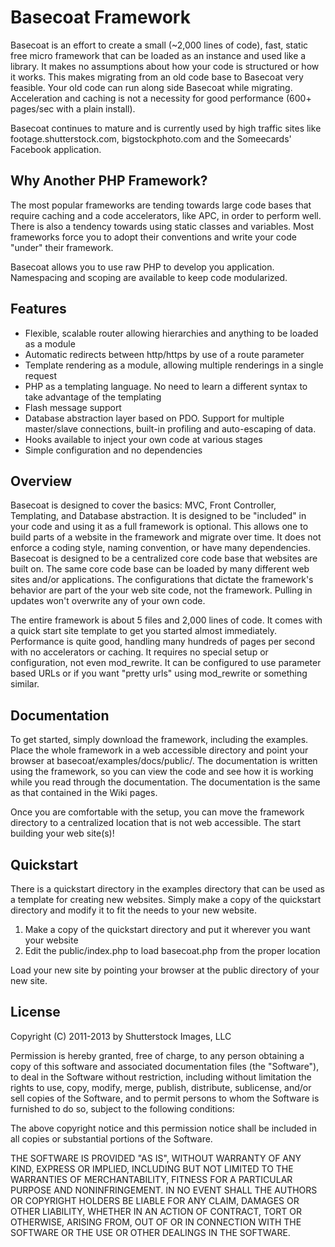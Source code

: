 <h1>Basecoat Framework</h1>
Basecoat is an effort to create a small (~2,000 lines of code), fast, static free micro framework that can be loaded as an instance and used like a library. It makes no assumptions about how your code is structured or how it works. This makes migrating from an old code base to Basecoat very feasible. Your old code can run along side Basecoat while migrating. Acceleration and caching is not a necessity for good performance (600+ pages/sec with a plain install).

Basecoat continues to mature and is currently used by high traffic sites like footage.shutterstock.com, bigstockphoto.com and the Someecards' Facebook application. 

<h2>Why Another PHP Framework?</h2>
The most popular frameworks are tending towards large code bases that require caching and a code accelerators, like APC, in order to perform well. There is also a tendency towards using static classes and variables. Most frameworks force you to adopt their conventions and write your code "under" their framework.

Basecoat allows you to use raw PHP to develop you application. Namespacing and scoping are available to keep code modularized.

<h2>Features</h2>
<ul>
<li>Flexible, scalable router allowing hierarchies and anything to be loaded as a module</li>
<li>Automatic redirects between http/https by use of a route parameter</li>
<li>Template rendering as a module, allowing multiple renderings in a single request</li>
<li>PHP as a templating language. No need to learn a different syntax to take advantage of the templating</li>
<li>Flash message support</li>
<li>Database abstraction layer based on PDO. Support for multiple master/slave connections, built-in profiling and auto-escaping of data.</li>
<li>Hooks available to inject your own code at various stages</li>
<li>Simple configuration and no dependencies</li>
</ul>

<h2>Overview</h2>
Basecoat is designed to cover the basics: MVC, Front Controller, Templating, and Database abstraction. It is designed to be "included" in your code and using it as a full framework is optional. This allows one to build parts of a website in the framework and migrate over time. It does not enforce a coding style, naming convention, or have many dependencies. Basecoat is designed to be a centralized core code base that websites are built on. The same core code base can be loaded by many different web sites and/or applications. The configurations that dictate the framework's behavior are part of the your web site code, not the framework. Pulling in updates won't overwrite any of your own code. 

The entire framework is about 5 files and 2,000 lines of code. It comes with a quick start site template to get you started almost immediately. Performance is quite good, handling many hundreds of pages per second with no accelerators or caching. It requires no special setup or configuration, not even mod_rewrite. It can be configured to use parameter based URLs or if you want "pretty urls" using mod_rewrite or something similar.

<h2>Documentation</h2>
To get started, simply download the framework, including the examples. Place the whole framework in a web accessible directory and point your browser at basecoat/examples/docs/public/. The documentation is written using the framework, so you can view the code and see how it is working while you read through the documentation. The documentation is the same as that contained in the Wiki pages.

Once you are comfortable with the setup, you can move the framework directory to a centralized location that is not web accessible. The start building your web site(s)!

<h2>Quickstart</h2>
There is a quickstart directory in the examples directory that can be used as a template for creating new websites. Simply make a copy of the quickstart directory and modify it to fit the needs to your new website.
<ol>
<li>Make a copy of the quickstart directory and put it wherever you want your website</li>
<li>Edit the public/index.php to load basecoat.php from the proper location</li>
</ol>
Load your new site by pointing your browser at the public directory of your new site.

<h2>License</h2>
Copyright (C) 2011-2013 by Shutterstock Images, LLC

Permission is hereby granted, free of charge, to any person obtaining a copy of this software and associated documentation files (the "Software"), to deal in the Software without restriction, including without limitation the rights to use, copy, modify, merge, publish, distribute, sublicense, and/or sell copies of the Software, and to permit persons to whom the Software is furnished to do so, subject to the following conditions:

The above copyright notice and this permission notice shall be included in all copies or substantial portions of the Software.

THE SOFTWARE IS PROVIDED "AS IS", WITHOUT WARRANTY OF ANY KIND, EXPRESS OR IMPLIED, INCLUDING BUT NOT LIMITED TO THE WARRANTIES OF MERCHANTABILITY, FITNESS FOR A PARTICULAR PURPOSE AND NONINFRINGEMENT. IN NO EVENT SHALL THE AUTHORS OR COPYRIGHT HOLDERS BE LIABLE FOR ANY CLAIM, DAMAGES OR OTHER LIABILITY, WHETHER IN AN ACTION OF CONTRACT, TORT OR OTHERWISE, ARISING FROM, OUT OF OR IN CONNECTION WITH THE SOFTWARE OR THE USE OR OTHER DEALINGS IN THE SOFTWARE.
